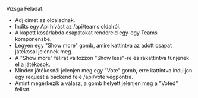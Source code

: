 Vizsga Feladat:
- Adj címet az oldaladnak.
- Indíts egy Api hívást az /api/teams oldalról.
- A kapott kosárlabda csapatokat rendereld egy-egy Teams komponensbe.
- Legyen egy "Show more" gomb, amire kattintva az adott csapat játékosai jelennek meg.
- A "Show more" felirat változzon "Show less"-re és rákattintva tűnjenek el a játékosok.
- Minden játékosnál jelenjen meg egy "Vote" gomb, erre kattintva induljon egy request a backend felé /api/vote végpontra.
- Amint megérkezik a válasz, a gomb helyett jelenjen meg a "Voted"  felirat.
